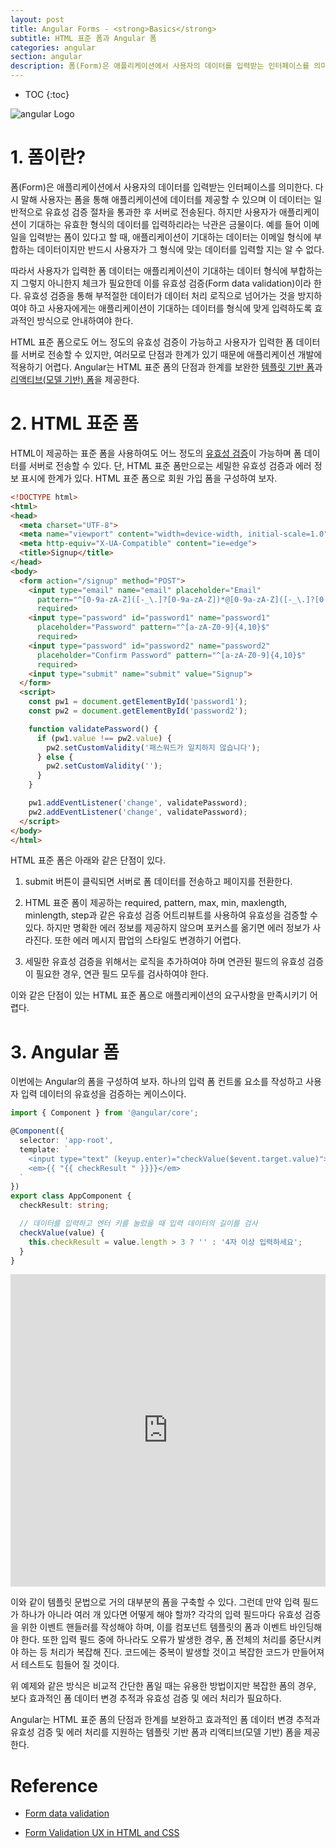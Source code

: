 ```yaml
---
layout: post
title: Angular Forms - <strong>Basics</strong>
subtitle: HTML 표준 폼과 Angular 폼
categories: angular
section: angular
description: 폼(Form)은 애플리케이션에서 사용자의 데이터를 입력받는 인터페이스를 의미한다. 다시 말해 사용자는 폼을 통해 애플리케이션에 데이터를 제공할 수 있으며 이 데이터는 일반적으로 유효성 검증 절차을 통과한 후 서버로 전송된다. 하지만 사용자가 애플리케이션이 기대하는 유효한 형식의 데이터를 입력하리라는 낙관은 금물이다. 예를 들어 이메일을 입력받는 폼이 있다고 할 때, 애플리케이션이 기대하는 데이터는 이메일 형식에 부합하는 데이터이지만 반드시 사용자가 그 형식에 맞는 데이터를 입력할 지는 알 수 없다.
---
```


* TOC
{:toc}

![angular Logo](/img/angular-logo.png)

# 1. 폼이란?

폼(Form)은 애플리케이션에서 사용자의 데이터를 입력받는 인터페이스를 의미한다. 다시 말해 사용자는 폼을 통해 애플리케이션에 데이터를 제공할 수 있으며 이 데이터는 일반적으로 유효성 검증 절차을 통과한 후 서버로 전송된다. 하지만 사용자가 애플리케이션이 기대하는 유효한 형식의 데이터를 입력하리라는 낙관은 금물이다. 예를 들어 이메일을 입력받는 폼이 있다고 할 때, 애플리케이션이 기대하는 데이터는 이메일 형식에 부합하는 데이터이지만 반드시 사용자가 그 형식에 맞는 데이터를 입력할 지는 알 수 없다.

따라서 사용자가 입력한 폼 데이터는 애플리케이션이 기대하는 데이터 형식에 부합하는지 그렇지 아니한지 체크가 필요한데 이를 유효성 검증(Form data validation)이라 한다. 유효성 검증을 통해 부적절한 데이터가 데이터 처리 로직으로 넘어가는 것을 방지하여야 하고 사용자에게는 애플리케이션이 기대하는 데이터를 형식에 맞게 입력하도록 효과적인 방식으로 안내하여야 한다.

HTML 표준 폼으로도 어느 정도의 유효성 검증이 가능하고 사용자가 입력한 폼 데이터를 서버로 전송할 수 있지만, 여러모로 단점과 한계가 있기 때문에 애플리케이션 개발에 적용하기 어렵다. Angular는 HTML 표준 폼의 단점과 한계를 보완한 [템플릿 기반 폼](./angular-form-template-driven-forms)과 [리액티브(모델 기반) 폼](./angular-form-reactive-forms)을 제공한다.

# 2. HTML 표준 폼

HTML이 제공하는 표준 폼을 사용하여도 어느 정도의 [유효성 검증](https://developer.mozilla.org/en-US/docs/Learn/HTML/Forms/Form_validation)이 가능하며 폼 데이터를 서버로 전송할 수 있다. 단, HTML 표준 폼만으로는 세밀한 유효성 검증과 에러 정보 표시에 한계가 있다. HTML 표준 폼으로 회원 가입 폼을 구성하여 보자.

```html
<!DOCTYPE html>
<html>
<head>
  <meta charset="UTF-8">
  <meta name="viewport" content="width=device-width, initial-scale=1.0">
  <meta http-equiv="X-UA-Compatible" content="ie=edge">
  <title>Signup</title>
</head>
<body>
  <form action="/signup" method="POST">
    <input type="email" name="email" placeholder="Email"
      pattern="^[0-9a-zA-Z]([-_\.]?[0-9a-zA-Z])*@[0-9a-zA-Z]([-_\.]?[0-9a-zA-Z])*\.[a-zA-Z]{2,3}$"
      required>
    <input type="password" id="password1" name="password1"
      placeholder="Password" pattern="^[a-zA-Z0-9]{4,10}$"
      required>
    <input type="password" id="password2" name="password2"
      placeholder="Confirm Password" pattern="^[a-zA-Z0-9]{4,10}$"
      required>
    <input type="submit" name="submit" value="Signup">
  </form>
  <script>
    const pw1 = document.getElementById('password1');
    const pw2 = document.getElementById('password2');

    function validatePassword() {
      if (pw1.value !== pw2.value) {
        pw2.setCustomValidity('패스워드가 일치하지 않습니다');
      } else {
        pw2.setCustomValidity('');
      }
    }

    pw1.addEventListener('change', validatePassword);
    pw2.addEventListener('change', validatePassword);
  </script>
</body>
</html>
```

<div class='result'></div>

HTML 표준 폼은 아래와 같은 단점이 있다.

1. submit 버튼이 클릭되면 서버로 폼 데이터를 전송하고 페이지를 전환한다.

2. HTML 표준 폼이 제공하는 required, pattern, max, min, maxlength, minlength, step과 같은 유효성 검증 어트리뷰트를 사용하여 유효성을 검증할 수 있다. 하지만 명확한 에러 정보를 제공하지 않으며 포커스를 옮기면 에러 정보가 사라진다. 또한 에러 메시지 팝업의 스타일도 변경하기 어렵다.

3. 세밀한 유효성 검증을 위해서는 로직을 추가하여야 하며 연관된 필드의 유효성 검증이 필요한 경우, 연관 필드 모두를 검사하여야 한다.

이와 같은 단점이 있는 HTML 표준 폼으로 애플리케이션의 요구사항을 만족시키기 어렵다.

# 3. Angular 폼

이번에는 Angular의 폼을 구성하여 보자. 하나의 입력 폼 컨트롤 요소를 작성하고 사용자 입력 데이터의 유효성을 검증하는 케이스이다.

<!-- Angular는 DOM 요소에 대한 참조를 담고 있는 [템플릿 참조 변수](./angular-component-template-syntax#3-템플릿-참조-변수template-reference-variable)를 제공한다. 템플릿 참조 변수는 템플릿 내에서만 유효하며 컴포넌트 클래스에 어떠한 부수 효과(Side effect)도 주지 않는다.

```typescript
import { Component } from '@angular/core';

@Component({
  selector: 'app-root',
  template: `
    <input #myInput type="text" (keyup.enter)="0">
    <p>{{ "{{ myInput.value " }}}}</p>
  `
})
export class AppComponent {}
```

Angular는 이벤트에 반응하여 무언가를 수행하지 않는 경우, 바인딩을 업데이트하지 않는다. 따라서 가상 이벤트 keyup.enter에 의미없는 0을 이벤트 바인딩하여 뷰가 업데이트되도록 강제한다. 하지만 이 방법은 폼 데이터를 컴포넌트 클래스로 보내 유효성 검증 등의 처리를 할 수는 없다.

또 다른 방법으로 [이벤트 데이터 바인딩](./angular-component-template-syntax#16-이벤트-바인딩event-binding)을 통해 폼 데이터를 처리할 수 있다. 사용자가 폼에 데이터를 입력하거나 버튼을 클릭하면 이벤트가 발생한다. 이벤트 바인딩을 통해 가상 이벤트 keyup.enter에 핸들러를 바인딩한다.

```typescript
import { Component } from '@angular/core';

@Component({
  selector: 'app-root',
  template: `
    <input type="text" (keyup.enter)="checkValue($event)">
    <em>{{ "{{ checkResult " }}}}</em>
  `
})
export class AppComponent {

  checkResult: string;

  checkValue(event) {
    if (event.target.value.length > 3) {
      this.checkResult = '';
    } else {
      this.checkResult = '4자 이상 입력하세요';
    }
  }
}
```

이벤트 정보를 담고 있는 DOM 이벤트 객체 $event를 이벤트 핸들러에 전달하였다. $event 객체는 발생한 이벤트에 의해 타입이 결정되는데 타입에 상관없이 모든 이벤트 객체는 target 프로퍼티를 소유한다. 이 target 프로퍼티는 value 프로퍼티에 폼 데이터를 갖고 있다. 위 예제의 경우, 폼 데이터 이외의 이벤트 정보는 필요하지 않으므로 $event 객체 전체를 컴포넌트에 보내는 것은 불필요하다. 폼 데이터만을 컴포넌트로 보내도록 수정한다. -->

```typescript
import { Component } from '@angular/core';

@Component({
  selector: 'app-root',
  template: `
    <input type="text" (keyup.enter)="checkValue($event.target.value)">
    <em>{{ "{{ checkResult " }}}}</em>
  `
})
export class AppComponent {
  checkResult: string;

  // 데이터를 입력하고 엔터 키를 눌렀을 때 입력 데이터의 길이를 검사
  checkValue(value) {
    this.checkResult = value.length > 3 ? '' : '4자 이상 입력하세요';
  }
}
```

<iframe src="https://stackblitz.com/edit/simple-angular-form-1?ctl=1&embed=1&hideNavigation=1&file=src/app/app.component.ts" frameborder="0" width="100%" height="500"></iframe>

이와 같이 템플릿 문법으로 거의 대부분의 폼을 구축할 수 있다. 그런데 만약 입력 필드가 하나가 아니라 여러 개 있다면 어떻게 해야 할까? 각각의 입력 필드마다 유효성 검증을 위한 이벤트 핸들러를 작성해야 하며, 이를 컴포넌트 템플릿의 폼과 이벤트 바인딩해야 한다. 또한 입력 필드 중에 하나라도 오류가 발생한 경우, 폼 전체의 처리를 중단시켜야 하는 등 처리가 복잡해 진다. 코드에는 중복이 발생할 것이고 복잡한 코드가 만들어져서 테스트도 힘들어 질 것이다.

위 예제와 같은 방식은 비교적 간단한 폼일 때는 유용한 방법이지만 복잡한 폼의 경우, 보다 효과적인 폼 데이터 변경 추적과 유효성 검증 및 에러 처리가 필요하다.

Angular는 HTML 표준 폼의 단점과 한계를 보완하고 효과적인 폼 데이터 변경 추적과 유효성 검증 및 에러 처리를 지원하는 템플릿 기반 폼과 리액티브(모델 기반) 폼을 제공한다.

# Reference

* [Form data validation](https://developer.mozilla.org/en-US/docs/Learn/HTML/Forms/Form_validation)

* [Form Validation UX in HTML and CSS](https://css-tricks.com/form-validation-ux-html-css/)
